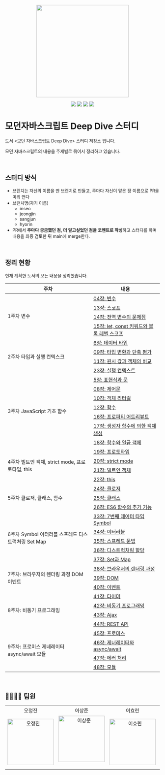 <p align="center"><img width='300px' src="https://user-images.githubusercontent.com/24623403/195018411-a7a93794-d079-4311-977e-f61a5970a415.png"></p>
<p align='center'>
  <a href="https://github.com/Endless-Creation-32nd/javascript-deep-dive/issues"><img src='https://img.shields.io/github/issues/Endless-Creation-32nd/javascript-deep-dive'></a>
  <a href="https://github.com/Endless-Creation-32nd/javascript-deep-dive/pulls"><img src='https://img.shields.io/github/issues-pr/Endless-Creation-32nd/javascript-deep-dive'></a>
  <a href="https://github.com/Endless-Creation-32nd/javascript-deep-dive/graphs/contributors"><img src='https://img.shields.io/github/contributors/Endless-Creation-32nd/javascript-deep-dive'></a>
  <a href="https://hits.seeyoufarm.com"><img src="https://hits.seeyoufarm.com/api/count/incr/badge.svg?url=https%3A%2F%2Fgithub.com%2FEndless-Creation-32nd%2Fjavascript-deep-dive&count_bg=%2379C83D&title_bg=%23555555&icon=&icon_color=%23E7E7E7&title=hits&edge_flat=false"/></a>
</p>

# 모던자바스크립트 Deep Dive 스터디

도서 <모던 자바스크립트 Deep Dive> 스터디 저장소 입니다.

모던 자바스크립트의 내용을 주제별로 묶어서 정리하고 있습니다.

<br>

## 스터디 방식

- 브랜치는 자신의 이름을 딴 브랜치로 만들고, 주마다 자신이 맡은 장 이름으로 PR을 미리 연다
- 브랜치명(자기 이름)
  - inseo
  - jeongjin
  - sangjun
  - hyorin
- PR에서 **주마다 궁금했던 점, 더 알고싶었던 점을 코멘트로 작성**하고 스터디를 하며 내용을 최종 검토한 뒤 main에 merge한다.

<br>

## 정리 현황

현재 계획한 도서의 모든 내용을 정리했습니다.

<table>
  <thead>
    <tr>
      <th>주차</th>
      <th>내용</th>
    </tr>
  </thead>
  <tbody>
    <tr>
      <td rowspan="4">1주차 변수</td>
      <td><a href="/04장-변수/README.md">04장: 변수</a></td>
    </tr>
    <tr><td><a href="/13장-스코프/README.md">13장: 스코프</a></td></tr>
    <tr><td><a href="/14장-전역_변수의_문제점/README.md">14장: 전역 변수의 문제점</a></td></tr>
    <tr><td><a href="/15장-let,const키워드와_블록_레벨_스코프/README.md">15장: let, const 키워드와 블록 레벨 스코프</a></td></tr>
    <tr>
      <td rowspan="4">2주차 타입과 실행 컨텍스크</td>
      <td><a href="/06장-데이터타입/README.md">6장: 데이터 타입</a></td>
    </tr>
    <tr><td><a href="/09장-타입 변환과 단축평가/README.md">09장: 타입 변환과 단축 평가</a></td></tr>
    <tr><td><a href="/11장-원시 값과 객체의 비교/README.md">11장: 원시 값과 객체의 비교</a></td></tr>
    <tr><td><a href="/23장-실행_컨택스트/README.md">23장: 실행 컨텍스트</a></td></tr>
    <tr>
      <td rowspan="7">3주차 JavaScript 기초 함수</td>
      <td><a href="/05장-표현식과_문/README.md">5장: 표현식과 문</a></td>
    </tr>
    <tr><td><a href="/08장-제어문/README.md">08장: 제어문</a></td></tr>
    <tr><td><a href="/10장-객체 리터럴/README.md">10장: 객체 리터럴</a></td></tr>
    <tr><td><a href="/12장-함수/README.md">12장: 함수</a></td></tr>
    <tr><td><a href="/16장-프로퍼티_어트리뷰트/README.md">16장: 프로퍼티 어트리뷰트</a></td></tr>
    <tr><td><a href="/17장-생성자 함수에 의한 객체 생성/README.md">17장: 생성자 함수에 의한 객체 생성</a></td></tr>
    <tr><td><a href="/18장-함수와 일급 객체/README.md">18장: 함수와 일급 객체</a></td></tr>
    <tr>
      <td rowspan="4">4주차 빌트인 객체, strict mode, 프로토타입, this</td>
      <td><a href="/19장-프로토타입/README.md">19장: 프로토타입</a></td>
    </tr>
    <tr><td><a href="/20장-strict mode/README.md">20장: strict mode</a></td></tr>
    <tr><td><a href="/21장-빌트인객체/README.md">21장: 빌트인 객체</a></td></tr>
    <tr><td><a href="/22장-this/README.md">22장: this</a></td></tr>
    <tr>
      <td rowspan="3">5주차 클로저, 클래스, 함수</td>
      <td><a href="/24장-클로저/README.md">24장: 클로저</a></td>
    </tr>
    <tr><td><a href="/25장-클래스/README.md">25장: 클래스</a></td></tr>
    <tr><td><a href="/26장 ES6 함수의 추가 기능/README.md">26장: ES6 함수의 추가 기능</a></td></tr>
    <tr>
      <td rowspan="5">6주차 Symbol 이터러블 스프레드 디스트럭처링 Set Map</td>
      <td><a href="/33장-7번째_데이터_타입_Symbol/README.md">33장: 7번째 데이터 타입 Symbol</a></td>
    </tr>
    <tr><td><a href="/34장-이터러블/README.md">34장: 이터러블</a></td></tr>
    <tr><td><a href="/35장-스프레드 문법/README.md">35장: 스프레드 문법</a></td></tr>
    <tr><td><a href="/36장-디스트럭처링 할당/README.md">36장: 디스트럭처링 할당</a></td></tr>
    <tr><td><a href="/37장-Set과 Map/README.md">37장: Set과 Map</a></td></tr>
    <tr>
      <td rowspan="3">7주차: 브라우저의 렌더링 과정 DOM 이벤트</td>
      <td><a href="/38장-브라우저의_렌더링_과정/README.md">38장: 브라우저의 렌더링 과정</a></td>
    </tr>
    <tr><td><a href="/39장-DOM/READNE.md">39장: DOM</a></td></tr>
    <tr><td><a href="/40장-이벤트/README.md">40장: 이벤트</a></td></tr>
    <tr>
      <td rowspan="4">8주차: 비동기 프로그래밍</td>
      <td><a href="/41장-타이머/README.md">41장: 타이머</a></td>
    </tr>
    <tr><td><a href="/42장-비동기_프로그래밍/README.md">42장: 비동기 프로그래밍</a></td></tr>
    <tr><td><a href="/43장-Ajax/README.md">43장: Ajax</a></td></tr>
    <tr><td><a href="/44장-REST_API/README.md">44장: REST API</a></td></tr>
    <tr>
      <td rowspan="4">9주차: 프로미스 제네레이터 async/await 모듈</td>
      <td><a href="/45장-프로미스/README.md">45장: 프로미스</a></td>
    </tr>
    <tr><td><a href="/46장-제너레이터와_async_await/README.md">46장: 제너레이터와 async/await</a></td></tr>
    <tr><td><a href="/47장-에러 처리/README.md">47장: 에러 처리</a></td></tr>
    <tr><td><a href="/48장-모듈/README.md">48장: 모듈</a></td></tr>
  </tbody>
</table>

<br>

## 👨‍👩‍👧‍👦 팀원

<table>
  <tr align="center">
    <td>오정진</td>
    <td>이상준</td>
    <td>이효린</td>
    <td>황인서</td>
  </tr>
  <tr>
    <td align="center">
        <a href="https://github.com/ojj1123"><img src="https://avatars.githubusercontent.com/u/33178048?v=4" width="150px" alt="오정진"/><br /></a>
     </td>
    <td align="center">
      <a href="https://github.com/Sangjun-man"><img src="https://avatars.githubusercontent.com/u/66112027?v=4" width="150px;" alt="이상준"/><br /></a><br />
      </td>
     <td align="center">
        <a href="https://github.com/hyorish03"><img src="https://avatars.githubusercontent.com/u/108210492?v=4" width="150px" alt="이효린"/><br /></a>
     </td>
     <td align="center">
        <a href="https://github.com/sjsjsj1246"><img src="https://avatars.githubusercontent.com/u/24623403?v=4" width="150px" alt="황인서"/><br /></a>
     </td>
  <tr>
</table>

